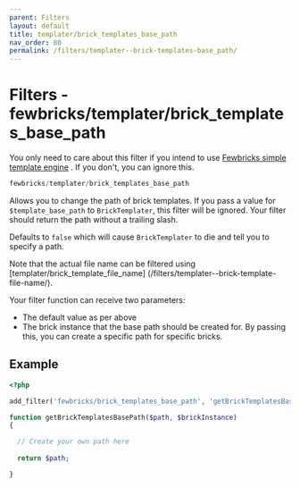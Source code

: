 ```yaml
---
parent: Filters
layout: default
title: templater/brick_templates_base_path
nav_order: 80
permalink: /filters/templater--brick-templates-base_path/
---
```


# Filters - fewbricks/templater/brick_templates_base_path

You only need to care about this filter if you intend to use [Fewbricks simple template engine](/bricks/templates/)
. If you don't, you can ignore this.

```php
fewbricks/templater/brick_templates_base_path
```

Allows you to change the path of brick templates. If you pass a value for `$template_base_path` to
`BrickTemplater`, this filter will be ignored. Your filter should return the path without a trailing 
slash.

Defaults to `false` which will cause `BrickTemplater` to die and tell you to specify a path. 

Note that the actual file name can be filtered using [templater/brick_template_file_name]
(/filters/templater--brick-template-file-name/).

Your filter function can receive two parameters:
- The default value as per above
- The brick instance that the base path should be created for. By passing this, you can create a specific path for 
specific bricks.

## Example
```php
<?php

add_filter('fewbricks/brick_templates_base_path', 'getBrickTemplatesBasePath', 10, 2);

function getBrickTemplatesBasePath($path, $brickInstance)
{

  // Create your own path here
  
  return $path;

}
```



